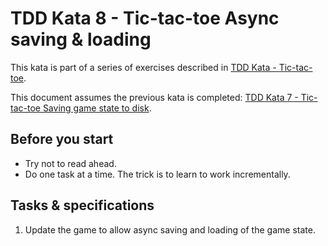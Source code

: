# TDD Kata 8 - Tic-tac-toe Async saving & loading 

This kata is part of a series of exercises described in [TDD Kata - Tic-tac-toe](tdd_kata_intro.md).

This document assumes the previous kata is completed: [TDD Kata 7 - Tic-tac-toe Saving game state to disk](tdd_kata7.md).

## Before you start

- Try not to read ahead.
- Do one task at a time. The trick is to learn to work incrementally.

## Tasks & specifications

1.  Update the game to allow async saving and loading of the game state.

